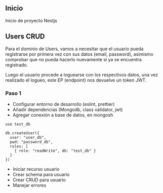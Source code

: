 ## Inicio

Inicio de proyecto Nestjs

## Users CRUD

Para el dominio de Users, vamos a necesitar que el usuario pueda registrarse por primera vez con sus datos (email, password), asimismo comprobar que no pueda hacerlo nuevamente si ya se encuentra registrado.

Luego el usuario procede a loguearse con los respectivos datos, una vez realizado el logueo, este EP (endpoint) nos devuelve un token JWT.

### Paso 1

- Configurar entorno de desarrollo (eslint, prettier)
- Añadir dependencias (Mongodb, class validator, jwt)
- Agregar conexión a base de datos, en mongosh

```
use test_db

db.createUser({
  user: "user_db",
  pwd: "password_db",
  roles: [
    { role: "readWrite", db: "test_db" }
  ]
})

```

- Iniciar recurso usuario
- Crear schema para usuario
- Crear CRUD para usuario
- Manejar errores
